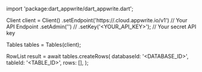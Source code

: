 import 'package:dart_appwrite/dart_appwrite.dart';

Client client = Client()
    .setEndpoint('https://<REGION>.cloud.appwrite.io/v1') // Your API Endpoint
    .setAdmin('') // 
    .setKey('<YOUR_API_KEY>'); // Your secret API key

Tables tables = Tables(client);

RowList result = await tables.createRows(
    databaseId: '<DATABASE_ID>',
    tableId: '<TABLE_ID>',
    rows: [],
);
